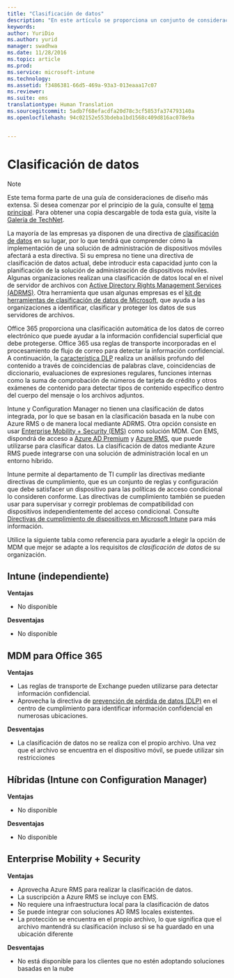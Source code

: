 ```yaml
---
title: "Clasificación de datos"
description: "En este artículo se proporciona un conjunto de consideraciones de diseño para la clasificación de datos que debe usarse en un escenario de administración de dispositivos móviles."
keywords: 
author: YuriDio
ms.author: yurid
manager: swadhwa
ms.date: 11/28/2016
ms.topic: article
ms.prod: 
ms.service: microsoft-intune
ms.technology: 
ms.assetid: f3486381-66d5-469a-93a3-013eaaa17c07
ms.reviewer: 
ms.suite: ems
translationtype: Human Translation
ms.sourcegitcommit: 5adb7f68efacdfa20d78c3cf5853fa374793140a
ms.openlocfilehash: 94c02152e553bdeba1bd1568c409d816ac078e9a


---
```


# <a name="data-classification"></a>Clasificación de datos

>[!NOTE]
>Este tema forma parte de una guía de consideraciones de diseño más extensa. Si desea comenzar por el principio de la guía, consulte el [tema principal](mdm-design-considerations-guide.md). Para obtener una copia descargable de toda esta guía, visite la [Galería de TechNet](https://gallery.technet.microsoft.com/Mobile-Device-Management-7d401582).

La mayoría de las empresas ya disponen de una directiva de [clasificación de datos](http://blogs.microsoft.com/cybertrust/2014/01/28/the-importance-of-data-classification/) en su lugar, por lo que tendrá que comprender cómo la implementación de una solución de administración de dispositivos móviles afectará a esta directiva. Si su empresa no tiene una directiva de clasificación de datos actual, debe introducir esta capacidad junto con la planificación de la solución de administración de dispositivos móviles. Algunas organizaciones realizan una clasificación de datos local en el nivel de servidor de archivos con [Active Directory Rights Management Services (ADRMS)](https://technet.microsoft.com/windowsserver/dd448611.aspx). Otra herramienta que usan algunas empresas es el [kit de herramientas de clasificación de datos de Microsoft](http://www.microsoft.com/download/details.aspx?id=27123), que ayuda a las organizaciones a identificar, clasificar y proteger los datos de sus servidores de archivos.

Office 365 proporciona una clasificación automática de los datos de correo electrónico que puede ayudar a la información confidencial superficial que debe protegerse. Office 365 usa reglas de transporte incorporadas en el procesamiento de flujo de correo para detectar la información confidencial. A continuación, la [característica DLP](http://blogs.office.com/2013/10/28/office-365-compliance-controls-data-loss-prevention/) realiza un análisis profundo del contenido a través de coincidencias de palabras clave, coincidencias de diccionario, evaluaciones de expresiones regulares, funciones internas como la suma de comprobación de números de tarjeta de crédito y otros exámenes de contenido para detectar tipos de contenido específico dentro del cuerpo del mensaje o los archivos adjuntos.

Intune y Configuration Manager no tienen una clasificación de datos integrada, por lo que se basan en la clasificación basada en la nube con Azure RMS o de manera local mediante ADRMS. Otra opción consiste en usar [Enterprise Mobility + Security (EMS)](http://www.microsoft.com/server-cloud/enterprise-mobility/overview.aspx) como solución MDM. Con EMS, dispondrá de acceso a [Azure AD Premium](https://msdn.microsoft.com/library/azure/dn532272.aspx) y [Azure RMS](https://technet.microsoft.com/library/jj585026.aspx), que puede utilizarse para clasificar datos. La clasificación de datos mediante Azure RMS puede integrarse con una solución de administración local en un entorno híbrido.

Intune permite al departamento de TI cumplir las directivas mediante directivas de cumplimiento, que es un conjunto de reglas y configuración que debe satisfacer un dispositivo para las políticas de acceso condicional lo consideren conforme. Las directivas de cumplimiento también se pueden usar para supervisar y corregir problemas de compatibilidad con dispositivos independientemente del acceso condicional. Consulte [Directivas de cumplimiento de dispositivos en Microsoft Intune](/intune/deploy-use/introduction-to-device-compliance-policies-in-microsoft-intune) para más información.

Utilice la siguiente tabla como referencia para ayudarle a elegir la opción de MDM que mejor se adapte a los requisitos de *clasificación de datos* de su organización.

## <a name="intune-standalone"></a>Intune (independiente)

**Ventajas**

- No disponible

**Desventajas**

- No disponible

## <a name="mdm-for-office-365"></a>MDM para Office 365

**Ventajas**

- Las reglas de transporte de Exchange pueden utilizarse para detectar información confidencial.
- Aprovecha la directiva de [prevención de pérdida de datos (DLP)](https://technet.microsoft.com/library/ms.o365.cc.DLPLandingPage.aspx) en el centro de cumplimiento para identificar información confidencial en numerosas ubicaciones.

**Desventajas**

- La clasificación de datos no se realiza con el propio archivo. Una vez que el archivo se encuentra en el dispositivo móvil, se puede utilizar sin restricciones

## <a name="hybrid-intune-with-configmgr"></a>Híbridas (Intune con Configuration Manager)

**Ventajas**

- No disponible

**Desventajas**

- No disponible

## <a name="enterprise-mobility-security"></a>Enterprise Mobility + Security

**Ventajas**

- Aprovecha Azure RMS para realizar la clasificación de datos.
- La suscripción a Azure RMS se incluye con EMS.
- No requiere una infraestructura local para la clasificación de datos
- Se puede integrar con soluciones AD RMS locales existentes.
- La protección se encuentra en el propio archivo, lo que significa que el archivo mantendrá su clasificación incluso si se ha guardado en una ubicación diferente

**Desventajas**

- No está disponible para los clientes que no estén adoptando soluciones basadas en la nube



<!--HONumber=Nov16_HO4-->


